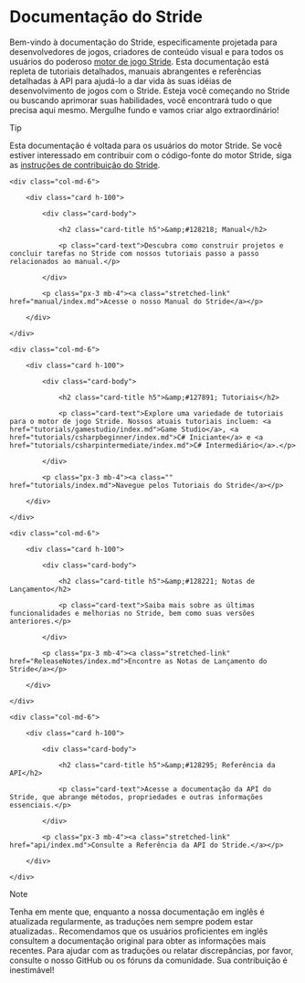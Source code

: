 # Documentação do Stride

Bem-vindo à documentação do Stride, especificamente projetada para desenvolvedores de jogos, criadores de conteúdo visual e para todos os usuários do poderoso [motor de jogo Stride](https://www.stride3d.net/). Esta documentação está repleta de tutoriais detalhados, manuais abrangentes e referências detalhadas à API para ajudá-lo a dar vida às suas idéias de desenvolvimento de jogos com o Stride. Esteja você começando no Stride ou buscando aprimorar suas habilidades, você encontrará tudo o que precisa aqui mesmo. Mergulhe fundo e vamos criar algo extraordinário!

> [!Tip]
> Esta documentação é voltada para os usuários do motor Stride. Se você estiver interessado em contribuir com o código-fonte do motor Stride, siga as [instruções de contribuição do Stride](https://github.com/stride3d/stride).

<div class="row g-4 mb-4">
    <div class="col-md-6">
        <div class="card h-100">
            <div class="card-body">
                <h2 class="card-title h5">&amp;#128218; Manual</h2>
                <p class="card-text">Descubra como construir projetos e concluir tarefas no Stride com nossos tutoriais passo a passo relacionados ao manual.</p>
            </div>
            <p class="px-3 mb-4"><a class="stretched-link" href="manual/index.md">Acesse o nosso Manual do Stride</a></p>
        </div>
    </div>
    <div class="col-md-6">
        <div class="card h-100">
            <div class="card-body">
                <h2 class="card-title h5">&amp;#127891; Tutoriais</h2>
                <p class="card-text">Explore uma variedade de tutoriais para o motor de jogo Stride. Nossos atuais tutoriais incluem: <a href="tutorials/gamestudio/index.md">Game Studio</a>, <a href="tutorials/csharpbeginner/index.md">C# Iniciante</a> e <a href="tutorials/csharpintermediate/index.md">C# Intermediário</a>.</p>
            </div>
            <p class="px-3 mb-4"><a class="" href="tutorials/index.md">Navegue pelos Tutoriais do Stride</a></p>
        </div>
    </div>
    <div class="col-md-6">
        <div class="card h-100">
            <div class="card-body">
                <h2 class="card-title h5">&amp;#128221; Notas de Lançamento</h2>
                <p class="card-text">Saiba mais sobre as últimas funcionalidades e melhorias no Stride, bem como suas versões anteriores.</p>
            </div>
            <p class="px-3 mb-4"><a class="stretched-link" href="ReleaseNotes/index.md">Encontre as Notas de Lançamento do Stride</a></p>
        </div>
    </div>
    <div class="col-md-6">
        <div class="card h-100">
            <div class="card-body">
                <h2 class="card-title h5">&amp;#128295; Referência da API</h2>
                <p class="card-text">Acesse a documentação da API do Stride, que abrange métodos, propriedades e outras informações essenciais.</p>
            </div>
            <p class="px-3 mb-4"><a class="stretched-link" href="api/index.md">Consulte a Referência da API do Stride.</a></p>
        </div>
    </div>
</div>

> [!Note]
> Tenha em mente que, enquanto a nossa documentação em inglês é atualizada regularmente, as traduções nem sempre podem estar atualizadas.. Recomendamos que os usuários proficientes em inglês consultem a documentação original para obter as informações mais recentes. Para ajudar com as traduções ou relatar discrepâncias, por favor, consulte o nosso GitHub ou os fóruns da comunidade. Sua contribuição é inestimável!